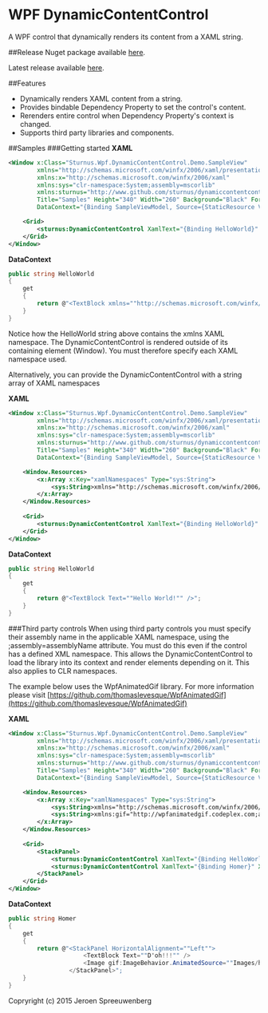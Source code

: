 # WPF DynamicContentControl
A WPF control that dynamically renders its content from a XAML string.

##Release
Nuget package available [here](https://www.nuget.org/packages/Sturnus.Wpf.DynamicContentControl).

Latest release available [here](https://github.com/Sturnus/DynamicContentControl/releases).

##Features
* Dynamically renders XAML content from a string.
* Provides bindable Dependency Property to set the control's content.
* Rerenders entire control when Dependency Property's context is changed. 
* Supports third party libraries and components.

##Samples
###Getting started
**XAML**
```xml
<Window x:Class="Sturnus.Wpf.DynamicContentControl.Demo.SampleView"
        xmlns="http://schemas.microsoft.com/winfx/2006/xaml/presentation"
        xmlns:x="http://schemas.microsoft.com/winfx/2006/xaml"
        xmlns:sys="clr-namespace:System;assembly=mscorlib"
        xmlns:sturnus="http://www.github.com/sturnus/dynamiccontentcontrol"
        Title="Samples" Height="340" Width="260" Background="Black" Foreground="White"
        DataContext="{Binding SampleViewModel, Source={StaticResource ViewModelLocator}}">

    <Grid>
        <sturnus:DynamicContentControl XamlText="{Binding HelloWorld}" Margin="5"/>
    </Grid>
</Window>
```

**DataContext**
```c#
public string HelloWorld
{
    get
    {
        return @"<TextBlock xmlns=""http://schemas.microsoft.com/winfx/2006/xaml/presentation"" Text=""Hello World!"" />";
    }
}
```

Notice how the HelloWorld string above contains the xmlns XAML namespace. The DynamicContentControl is rendered outside of its containing element (Window). You must therefore specify each XAML namespace used.

Alternatively, you can provide the DynamicContentControl with a string array of XAML namespaces

**XAML**
```xml
<Window x:Class="Sturnus.Wpf.DynamicContentControl.Demo.SampleView"
        xmlns="http://schemas.microsoft.com/winfx/2006/xaml/presentation"
        xmlns:x="http://schemas.microsoft.com/winfx/2006/xaml"
        xmlns:sys="clr-namespace:System;assembly=mscorlib"
        xmlns:sturnus="http://www.github.com/sturnus/dynamiccontentcontrol"
        Title="Samples" Height="340" Width="260" Background="Black" Foreground="White"
        DataContext="{Binding SampleViewModel, Source={StaticResource ViewModelLocator}}">

    <Window.Resources>
        <x:Array x:Key="xamlNamespaces" Type="sys:String">
            <sys:String>xmlns="http://schemas.microsoft.com/winfx/2006/xaml/presentation"</sys:String>
        </x:Array>
    </Window.Resources>
    
    <Grid>
        <sturnus:DynamicContentControl XamlText="{Binding HelloWorld}" XamlNamespaces="{StaticResource xamlNamespaces}" Margin="5"/>
    </Grid>
</Window>
```

**DataContext**
```c#
public string HelloWorld
{
    get
    {
        return @"<TextBlock Text=""Hello World!"" />";
    }
}
```

###Third party controls
When using third party controls you must specify their assembly name in the applicable XAML namespace, using the ;assembly=assemblyName attribute. You must do this even if the control has a defined XML namespace. This allows the DynamicContentControl to load the library into its context and render elements depending on it. This also applies to CLR namespaces.

The example below uses the WpfAnimatedGif library. For more information please visit [https://github.com/thomaslevesque/WpfAnimatedGif](https://github.com/thomaslevesque/WpfAnimatedGif)

**XAML**
```xml
<Window x:Class="Sturnus.Wpf.DynamicContentControl.Demo.SampleView"
        xmlns="http://schemas.microsoft.com/winfx/2006/xaml/presentation"
        xmlns:x="http://schemas.microsoft.com/winfx/2006/xaml"
        xmlns:sys="clr-namespace:System;assembly=mscorlib"
        xmlns:sturnus="http://www.github.com/sturnus/dynamiccontentcontrol"
        Title="Samples" Height="340" Width="260" Background="Black" Foreground="White"
        DataContext="{Binding SampleViewModel, Source={StaticResource ViewModelLocator}}">

    <Window.Resources>
        <x:Array x:Key="xamlNamespaces" Type="sys:String">
            <sys:String>xmlns="http://schemas.microsoft.com/winfx/2006/xaml/presentation"</sys:String>
            <sys:String>xmlns:gif="http://wpfanimatedgif.codeplex.com;assembly=WpfAnimatedGif"</sys:String>
        </x:Array>
    </Window.Resources>
    
    <Grid>
        <StackPanel>
            <sturnus:DynamicContentControl XamlText="{Binding HelloWorld}" XamlNamespaces="{StaticResource xamlNamespaces}" Margin="5"/>
            <sturnus:DynamicContentControl XamlText="{Binding Homer}" XamlNamespaces="{StaticResource xamlNamespaces}" Margin="5"/>
        </StackPanel>
    </Grid>
</Window>
```

**DataContext**
```c#
public string Homer
{
    get
    {
        return @"<StackPanel HorizontalAlignment=""Left"">
                     <TextBlock Text=""D'oh!!!"" />
                     <Image gif:ImageBehavior.AnimatedSource=""Images/homer.gif"" gif:ImageBehavior.AnimateInDesignMode=""True"" Width=""250"" Height=""250"" />
                 </StackPanel>";
    }
}
```

Copryright (c) 2015 Jeroen Spreeuwenberg
